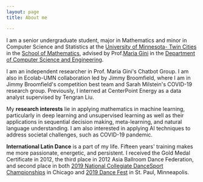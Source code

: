 ```yaml
---
layout: page
title: About me

---
```


I am a senior undergraduate student, major in Mathematics and minor in Computer Science and Statistics at the [University of Minnesota- Twin Cities](https://twin-cities.umn.edu/) in the [School of Mathematics](https://math.umn.edu/), advised by Prof.[Maria Gini](https://www-users.cs.umn.edu/~gini/) in the [Department of Computer Science and Engineering](https://cse.umn.edu/cs). 

I am an independent researcher in Prof. Maria Gini's Chatbot Group. I am also in Ecolab-UMN collaboration led by Jimmy Broomfield, where I am in Jimmy Broomfield's competition best team and Sarah Milstein's COVID-19 research group. Previously, I interned at CenterPoint Energy as a data analyst supervised by Tengran Liu.

My **research interests** lie in applying mathematics in machine learning, particularly in deep learning and unsupervised learning as well as their applications in sequential decision making, meta-learning, and natural language understanding. I am also interested in applying AI techniques to address societal challenges, such as COVID-19 pandemic.

**International Latin Dance** is a part of my life. Fifteen years' training makes me more passionate, energetic, and persistent. I received the Gold Medal Certificate in 2012, the third place in 2012 Asia Ballroom Dance Federation, and second place in both [2019 National Collegiate DanceSport Championships](https://usadancencdc.org/) in Chicago and [2019 Dance Fest](http://udancefest.com/) in St. Paul, Minneapolis.

